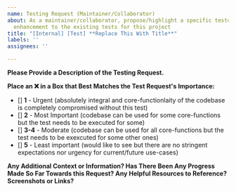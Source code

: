 ```yaml
---
name: Testing Request (Maintainer/Collaborator)
about: As a maintainer/collaborator, propose/highlight a specific testcase and/or
  enhancement to the existing tests for this project
title: "[Internal] [Test] **Replace This With Title**"
labels: ''
assignees: ''

---
```


**Please Provide a Description of the Testing Request.**

**Place an :x: in a Box that Best Matches the Test Request's Importance:**
* [] **1** - Urgent (absolutely integral and core-functionlaity of the codebase is completely compromised without this test)
* [] **2** - Most Important (codebase can be used for some core-functions but the test needs to be executed for some)
* [] **3-4** - Moderate (codebase can be used for all core-functions but the test needs to be exexcuted for some other ones)
* [] **5** - Least important (would like to see but there are no stringent expectations nor urgency for current/future use-cases)&nbsp;

**Any Additional Context or Information? Has There Been Any Progress Made So Far Towards this Request? Any Helpful Resources to Reference? Screenshots or Links?**
